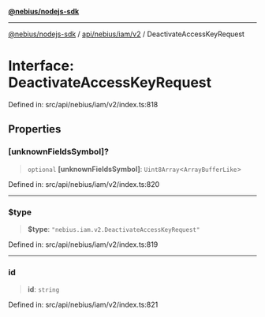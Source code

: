 [**@nebius/nodejs-sdk**](../../../../../README.md)

---

[@nebius/nodejs-sdk](../../../../../README.md) / [api/nebius/iam/v2](../README.md) / DeactivateAccessKeyRequest

# Interface: DeactivateAccessKeyRequest

Defined in: src/api/nebius/iam/v2/index.ts:818

## Properties

### \[unknownFieldsSymbol\]?

> `optional` **\[unknownFieldsSymbol\]**: `Uint8Array`\<`ArrayBufferLike`\>

Defined in: src/api/nebius/iam/v2/index.ts:820

---

### $type

> **$type**: `"nebius.iam.v2.DeactivateAccessKeyRequest"`

Defined in: src/api/nebius/iam/v2/index.ts:819

---

### id

> **id**: `string`

Defined in: src/api/nebius/iam/v2/index.ts:821
